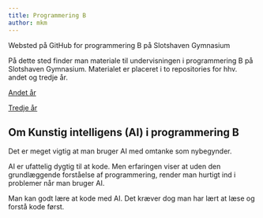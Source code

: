 ```yaml
---
title: Programmering B
author: mkm
---
```

Websted på GitHub for programmering B på Slotshaven Gymnasium

På dette sted finder man materiale til undervisningen i programmering B på Slotshaven Gymnasium.
Materialet er placeret i to repositories for hhv. andet og tredje år.

[Andet år](https://github.com/slotshaven-pro/pro2)

[Tredje år](https://github.com/slotshaven-pro/pro3)


## Om Kunstig intelligens (AI) i programmering B
Det er meget vigtig at man bruger AI med omtanke som nybegynder.

AI er ufattelig dygtig til at kode. Men erfaringen viser at uden den grundlæggende forståelse af programmering, render man hurtigt ind i problemer når man bruger AI.

Man kan godt lære at kode med AI. Det kræver dog man har lært at læse og forstå kode først.





